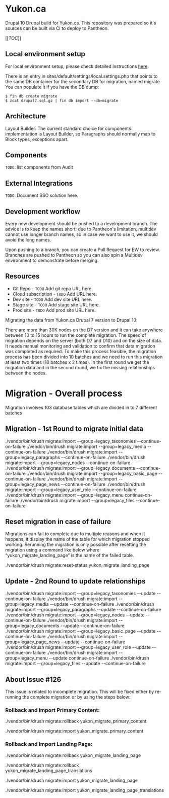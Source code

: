 # Yukon.ca

Drupal 10 Drupal build for Yukon.ca. This repository was prepared so it's sources can be built via CI to deploy to Pantheon.

[[_TOC_]]

## Local environment setup

For local environment setup, please check detailed instructions [here](LocalSetup.md).

There is an entry in sites/default/settings/local.settings.php that points to the same DB container for the secondary DB for migration, named migrate. You can populate it if you have the DB dump:

```
$ fin db create migrate
$ zcat drupal7.sql.gz | fin db import --db=migrate
```

## Architecture

Layout Builder: The current standard choice for components implementation is Layout Builder, so Paragraphs should normally map to Block types, exceptions apart.


## Components

`TODO`: list components from Audit

## External Integrations

`TODO`: Document SSO solution here.

## Development workflow

Every new development should be pushed to a development branch. The advice is to keep the names short: due to Pantheon's limitation, multidev cannot use longer branch names, so in case we want to use it, we should avoid the long names.

Upon pushing to a branch, you can create a Pull Request for EW to review. Branches are pushed to Pantheon so you can also spin a Multidev environment to demonstrate before merging.

## Resources

* Git Repo - `TODO` Add git repo URL here.
* Cloud subscription - `TODO` Add URL here.
* Dev site - `TODO` Add dev site URL here.
* Stage site - `TODO` Add stage site URL here.
* Prod site - `TODO` Add prod site URL here.

Migrating the data from Yukon.ca Drupal 7 version to Drupal 10:

There are more than 30K nodes on the D7 version and it can take anywhere between 10 to 15 hours to run the complete migration.  The speed of migration depends on the server (both D7 and D10) and on the size of data. It needs manual monitoring and validation to confirm that data migration was completed as required. To make this process feasible, the migration process has been divided into 10 batches and we need to run this migration at least two times (10 batches x 2 times). In the first round we get the migration data and in the second round, we fix the missing relationships between the nodes.    

# Migration - Overall process

Migration involves 103 database tables which are divided in to 7 different batches 
 
## Migration - 1st Round to migrate initial data

./vendor/bin/drush migrate:import --group=legacy_taxonomies --continue-on-failure
./vendor/bin/drush migrate:import --group=legacy_media --continue-on-failure
./vendor/bin/drush migrate:import --group=legacy_paragraphs --continue-on-failure
./vendor/bin/drush migrate:import --group=legacy_nodes --continue-on-failure
./vendor/bin/drush migrate:import --group=legacy_documents --continue-on-failure
./vendor/bin/drush migrate:import --group=legacy_basic_page --continue-on-failure
./vendor/bin/drush migrate:import --group=legacy_page_news --continue-on-failure
./vendor/bin/drush migrate:import --group=legacy_user_role --continue-on-failure
./vendor/bin/drush migrate:import --group=legacy_menu continue-on-failure
./vendor/bin/drush migrate:import --group=legacy_files --continue-on-failure

## Reset migration in case of failure

Migrations can fail to complete due to multiple reasons and when it happens, it display the name of the table for which migration stopped working.  Rerunning the migration is only possible after resetting the migration using a command like below where “yukon_migrate_landing_page” is the name of the failed table.

./vendor/bin/drush migrate:reset-status yukon_migrate_landing_page


## Update - 2nd Round to update relationships

./vendor/bin/drush migrate:import --group=legacy_taxonomies --update --continue-on-failure
./vendor/bin/drush migrate:import --group=legacy_media --update --continue-on-failure
./vendor/bin/drush migrate:import --group=legacy_paragraphs --update --continue-on-failure
./vendor/bin/drush migrate:import --group=legacy_nodes --update --continue-on-failure
./vendor/bin/drush migrate:import --group=legacy_documents --update --continue-on-failure
./vendor/bin/drush migrate:import --group=legacy_basic_page --update --continue-on-failure
./vendor/bin/drush migrate:import --group=legacy_page_news --update --continue-on-failure
./vendor/bin/drush migrate:import --group=legacy_user_role --update --continue-on-failure
./vendor/bin/drush migrate:import --group=legacy_menu --update continue-on-failure
./vendor/bin/drush migrate:import --group=legacy_files --update --continue-on-failure

## About Issue #126
This issue is related to incomplete migration.  This will be fixed either by re-running the complete migration or by using the steps below: 

### Rollback and Import Primary Content:

./vendor/bin/drush migrate:rollback yukon_migrate_primary_content

./vendor/bin/drush migrate:import yukon_migrate_primary_content

### Rollback and Import Landing Page:

./vendor/bin/drush migrate:rollback yukon_migrate_landing_page

./vendor/bin/drush migrate:rollback yukon_migrate_landing_page_translations

./vendor/bin/drush migrate:import yukon_migrate_landing_page

./vendor/bin/drush migrate:import yukon_migrate_landing_page_translations
